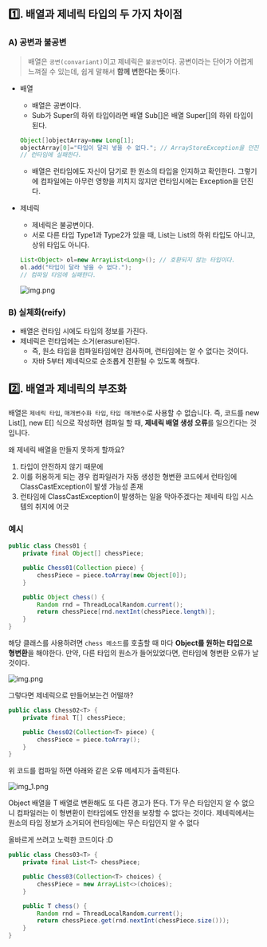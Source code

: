 ## 1️⃣. 배열과 제네릭 타입의 두 가지 차이점

### A) 공변과 불공변

> 배열은 `공변(convariant)`이고 제네릭은 `불공변`이다.
공변이라는 단어가 어렵게 느껴질 수 있는데, 쉽게 말해서 **함께 변한다는 뜻**이다.
>
- 배열
    - 배열은 공변이다.
    - Sub가 Super의 하위 타입이라면 배열 Sub[]은 배열 Super[]의 하위 타입이 된다.

    ```java
    Object[]objectArray=new Long[1];
    objectArray[0]="타입이 달리 넣을 수 없다."; // ArrayStoreException을 던진다.
    // 런타임에 실패한다.
    ```

    - 배열은 런타임에도 자신이 담기로 한 원소의 타입을 인지하고 확인한다. 그렇기에 컴파일에는 아무런 영향을 끼치지 않지만 런타임시에는 Exception을 던진다.
- 제네릭
    - 제네릭은 불공변이다.
    - 서로 다른 타입 Type1과 Type2가 있을 때, List는 List의 하위 타입도 아니고, 상위 타입도 아니다.

    ```java
    List<Object> ol=new ArrayList<Long>(); // 호환되지 않는 타입이다.
    ol.add("타입이 달라 넣을 수 없다."); 
    // 컴파일 타임에 실패한다.
    ```

  ![img.png](image/img01.png)


### B) 실체화(reify)

- 배열은 런타임 시에도 타입의 정보를 가진다.
- 제네릭은 런타임에는 소거(erasure)된다.
    - 즉, 원소 타입을 컴파일타임에만 검사하며, 런타임에는 알 수 없다는 것이다.
    - 자바 5부터 제네릭으로 순조롭게 전환될 수 있도록 해줬다.

## 2️⃣. 배열과 제네릭의 부조화

배열은 `제네릭 타입`, `매개변수화 타입`, `타입 매개변수`로 사용할 수 없습니다. 즉, 코드를 new List[], new E[] 식으로 작성하면 컴파일 할 때, **제네릭 배열 생성 오류**를 일으킨다는 것입니다.

왜 제네릭 배열을 만들지 못하게 할까요?

1. 타입이 안전하지 않기 때문에
2. 이를 허용하게 되는 경우 컴파일러가 자동 생성한 형변환 코드에서 런타임에 ClassCastException이 발생 가능성 존재
3. 런타임에 ClassCastException이 발생하는 일을 막아주겠다는 제네릭 타입 시스템의 취지에 어긋

### 예시

```java
public class Chess01 {
    private final Object[] chessPiece;

    public Chess01(Collection piece) {
        chessPiece = piece.toArray(new Object[0]);
    }

    public Object chess() {
        Random rnd = ThreadLocalRandom.current();
        return chessPiece[rnd.nextInt(chessPiece.length)];
    }
}
```

해당 클래스를 사용하려면 `chess 메소드`를 호출할 때 마다 **Object를 원하는 타입으로 형변환**을 해야한다. 만약, 다른 타입의 원소가 들어있었다면, 런타임에 형변환 오류가 날 것이다.

![img.png](image/img02.png)

그렇다면 제네릭으로 만들어보는건 어떨까?

```java
public class Chess02<T> {
    private final T[] chessPiece;

    public Chess02(Collection<T> piece) {
        chessPiece = piece.toArray();
    }
}
```

위 코드를 컴파일 하면 아래와 같은 오류 메세지가 출력된다.

![img_1.png](image/img03.png)

Object 배열을 T 배열로 변환해도 또 다른 경고가 뜬다. T가 무슨 타입인지 알 수 없으니 컴파일러는 이 형변환이 런타임에도 안전을 보장할 수 없다는 것이다. 제네릭에서는 원소의 타입 정보가 소거되어 런타임에는 무슨 타입인지 알 수 없다

올바르게 쓰려고 노력한 코드이다 :D

```java
public class Chess03<T> {
    private final List<T> chessPiece;

    public Chess03(Collection<T> choices) {
        chessPiece = new ArrayList<>(choices);
    }

    public T chess() {
        Random rnd = ThreadLocalRandom.current();
        return chessPiece.get(rnd.nextInt(chessPiece.size()));
    }
}
```
